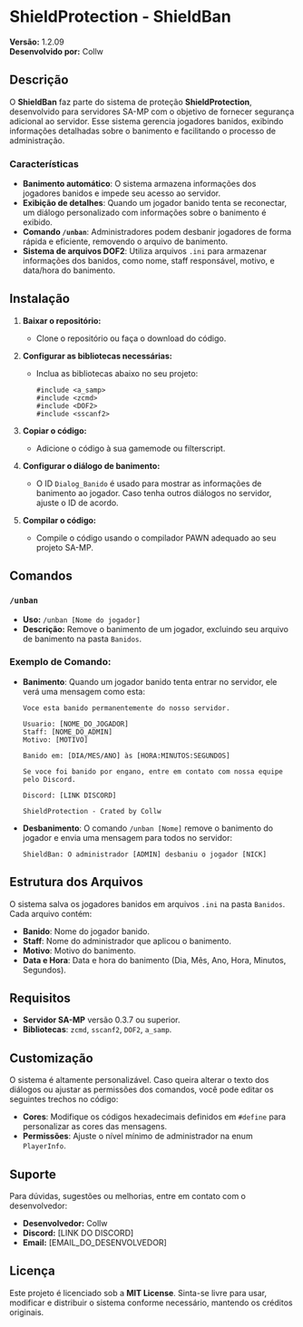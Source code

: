 # ShieldProtection - ShieldBan

**Versão:** 1.2.09  
**Desenvolvido por:** Collw

## Descrição

O **ShieldBan** faz parte do sistema de proteção **ShieldProtection**, desenvolvido para servidores SA-MP com o objetivo de fornecer segurança adicional ao servidor. Esse sistema gerencia jogadores banidos, exibindo informações detalhadas sobre o banimento e facilitando o processo de administração.

### Características

- **Banimento automático**: O sistema armazena informações dos jogadores banidos e impede seu acesso ao servidor.
- **Exibição de detalhes**: Quando um jogador banido tenta se reconectar, um diálogo personalizado com informações sobre o banimento é exibido.
- **Comando `/unban`**: Administradores podem desbanir jogadores de forma rápida e eficiente, removendo o arquivo de banimento.
- **Sistema de arquivos DOF2**: Utiliza arquivos `.ini` para armazenar informações dos banidos, como nome, staff responsável, motivo, e data/hora do banimento.

## Instalação

1. **Baixar o repositório:**
   - Clone o repositório ou faça o download do código.

2. **Configurar as bibliotecas necessárias:**
   - Inclua as bibliotecas abaixo no seu projeto:
     ```pawn
     #include <a_samp>
     #include <zcmd>
     #include <DOF2>
     #include <sscanf2>
     ```
   
3. **Copiar o código:**
   - Adicione o código à sua gamemode ou filterscript.

4. **Configurar o diálogo de banimento:**
   - O ID `Dialog_Banido` é usado para mostrar as informações de banimento ao jogador. Caso tenha outros diálogos no servidor, ajuste o ID de acordo.

5. **Compilar o código:**
   - Compile o código usando o compilador PAWN adequado ao seu projeto SA-MP.

## Comandos

### `/unban`
- **Uso:** `/unban [Nome do jogador]`
- **Descrição:** Remove o banimento de um jogador, excluindo seu arquivo de banimento na pasta `Banidos`.

### Exemplo de Comando:

- **Banimento**: Quando um jogador banido tenta entrar no servidor, ele verá uma mensagem como esta:

    ```
    Voce esta banido permanentemente do nosso servidor.

    Usuario: [NOME_DO_JOGADOR]
    Staff: [NOME_DO_ADMIN]
    Motivo: [MOTIVO]

    Banido em: [DIA/MES/ANO] às [HORA:MINUTOS:SEGUNDOS]

    Se voce foi banido por engano, entre em contato com nossa equipe pelo Discord.

    Discord: [LINK DISCORD]
    
    ShieldProtection - Crated by Collw
    ```

- **Desbanimento**: O comando `/unban [Nome]` remove o banimento do jogador e envia uma mensagem para todos no servidor:
    ```
    ShieldBan: O administrador [ADMIN] desbaniu o jogador [NICK]
    ```

## Estrutura dos Arquivos

O sistema salva os jogadores banidos em arquivos `.ini` na pasta `Banidos`. Cada arquivo contém:

- **Banido**: Nome do jogador banido.
- **Staff**: Nome do administrador que aplicou o banimento.
- **Motivo**: Motivo do banimento.
- **Data e Hora**: Data e hora do banimento (Dia, Mês, Ano, Hora, Minutos, Segundos).

## Requisitos

- **Servidor SA-MP** versão 0.3.7 ou superior.
- **Bibliotecas**: `zcmd`, `sscanf2`, `DOF2`, `a_samp`.

## Customização

O sistema é altamente personalizável. Caso queira alterar o texto dos diálogos ou ajustar as permissões dos comandos, você pode editar os seguintes trechos no código:

- **Cores**: Modifique os códigos hexadecimais definidos em `#define` para personalizar as cores das mensagens.
- **Permissões**: Ajuste o nível mínimo de administrador na enum `PlayerInfo`.

## Suporte

Para dúvidas, sugestões ou melhorias, entre em contato com o desenvolvedor:

- **Desenvolvedor:** Collw
- **Discord:** [LINK DO DISCORD]
- **Email:** [EMAIL_DO_DESENVOLVEDOR]

## Licença

Este projeto é licenciado sob a **MIT License**. Sinta-se livre para usar, modificar e distribuir o sistema conforme necessário, mantendo os créditos originais.


